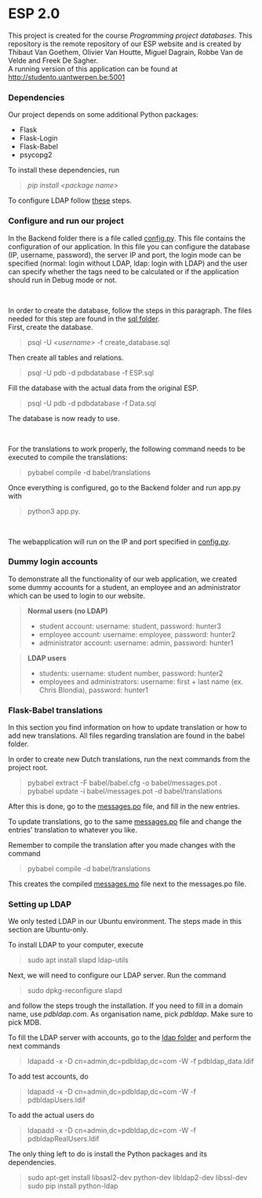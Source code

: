 # ESP 2.0 #

This project is created for the course <i>Programming project databases</i>. This repository is the remote repository of 
our ESP website and is created by Thibaut Van Goethem, Olivier Van Houtte, Miguel Dagrain, Robbe Van de Velde and Freek De Sagher.
<br>A running version of this application can be found at http://studento.uantwerpen.be:5001

### Dependencies
<p>Our project depends on some additional Python packages:</p>

* Flask
* Flask-Login
* Flask-Babel
* psycopg2

To install these dependencies, run 
> <i>pip install \<package name> </i><br>

To configure LDAP follow [these](#setting-up-ldap) steps.

### Configure and run our project

In the Backend folder there is a file called [config.py](Backend/config.py). This file contains the configuration of our
application. In this file you can configure the database (IP, username, password), the server IP and port, the login mode can be 
specified (normal: login without LDAP, ldap: login with LDAP) and the user can specify whether the tags need to be calculated
or if the application should run in Debug mode or not.

<br>

In order to create the database, follow the steps in this paragraph. The files needed for this step are found in the [sql folder](sql).
<br>First, create the database.
> psql -U _\<username\>_ -f create_database.sql

Then create all tables and relations.
> psql -U pdb -d pdbdatabase -f ESP.sql

Fill the database with the actual data from the original ESP.
> psql -U pdb -d pdbdatabase -f Data.sql

The database is now ready to use.

<br>

For the translations to work properly, the following command needs to be executed to compile the translations:
> pybabel compile -d babel/translations

Once everything is configured, go to the Backend folder and run app.py with 
> python3 app.py. 

<br>

The webapplication will run on
the IP and port specified in [config.py](Backend/config.py).

### Dummy login accounts

To demonstrate all the functionality of our web application, we created some dummy accounts for a student, an employee and
an administrator which can be used to login to our website. <br>
>**Normal users (no LDAP)**
> * student account: username: student, password: hunter3
> * employee account: username: employee, password: hunter2
> * administrator account: username: admin, password: hunter1

>**LDAP users**
> * students: username: student number, password: hunter2 <br>
> * employees and administrators: username: first + last name (ex. Chris Blondia), password: hunter1

### Flask-Babel translations

In this section you find information on how to update translation or how to add new translations.
All files regarding translation are found in the babel folder.

In order to create new Dutch translations, run the next commands from the project root.
> pybabel extract -F babel/babel.cfg -o babel/messages.pot . <br>
> pybabel update -i babel/messages.pot -d babel/translations

After this is done, go to the [messages.po](babel/translations/nl/LC_MESSAGES/messages.po) file, and fill in the new entries.

To update translations, go to the same [messages.po](babel/translations/nl/LC_MESSAGES/messages.po) file and change the entries' translation
to whatever you like.

Remember to compile the translation after you made changes with the command
> pybabel compile -d babel/translations

This creates the compiled [messages.mo](babel/translations/nl/LC_MESSAGES/messages.mo) file next to the messages.po file.

### Setting up LDAP

We only tested LDAP in our Ubuntu environment. The steps made in this section are Ubuntu-only.

To install LDAP to your computer, execute
> sudo apt install slapd ldap-utils

Next, we will need to configure our LDAP server. Run the command
> sudo dpkg-reconfigure slapd

and follow the steps trough the installation. If you need to fill in a domain name, use _pdbldap.com_.
As organisation name, pick _pdbldap_. Make sure to pick MDB.

To fill the LDAP server with accounts, go to the [ldap folder](ldapFiles) and perform the next commands
> ldapadd -x -D cn=admin,dc=pdbldap,dc=com -W -f pdbldap_data.ldif

To add test accounts, do
> ldapadd -x -D cn=admin,dc=pdbldap,dc=com -W -f pdbldapUsers.ldif

To add the actual users do
> ldapadd -x -D cn=admin,dc=pdbldap,dc=com -W -f pdbldapRealUsers.ldif

The only thing left to do is install the Python packages and its dependencies.
> sudo apt-get install libsasl2-dev python-dev libldap2-dev libssl-dev <br>
> sudo pip install python-ldap




